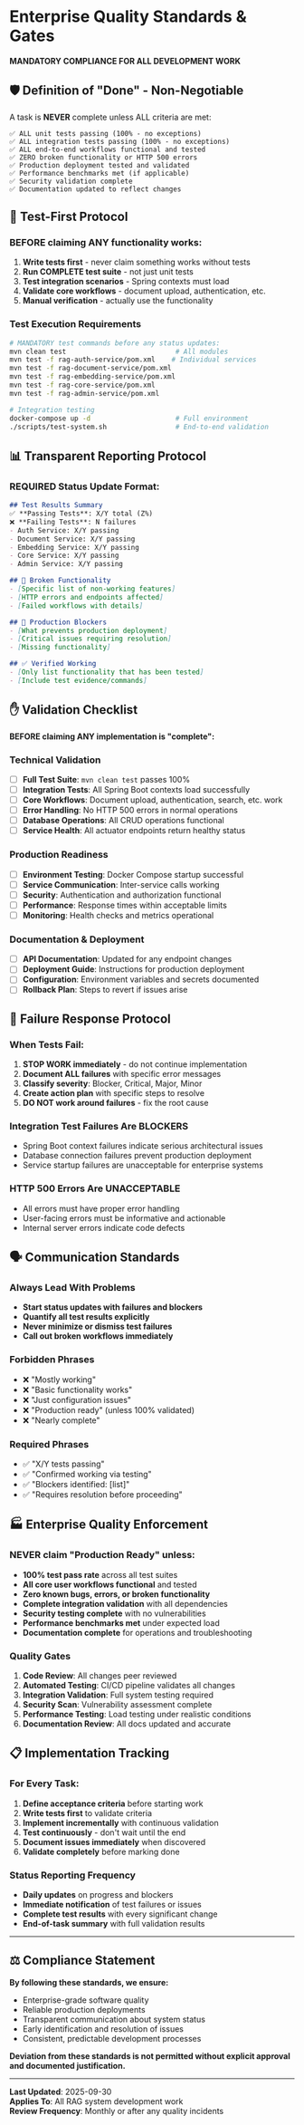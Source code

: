 # Enterprise Quality Standards & Gates

**MANDATORY COMPLIANCE FOR ALL DEVELOPMENT WORK**

## 🛡️ **Definition of "Done" - Non-Negotiable**

A task is **NEVER** complete unless ALL criteria are met:

```
✅ ALL unit tests passing (100% - no exceptions)
✅ ALL integration tests passing (100% - no exceptions) 
✅ ALL end-to-end workflows functional and tested
✅ ZERO broken functionality or HTTP 500 errors
✅ Production deployment tested and validated
✅ Performance benchmarks met (if applicable)
✅ Security validation complete
✅ Documentation updated to reflect changes
```

## 🧪 **Test-First Protocol**

### **BEFORE claiming ANY functionality works:**
1. **Write tests first** - never claim something works without tests
2. **Run COMPLETE test suite** - not just unit tests
3. **Test integration scenarios** - Spring contexts must load
4. **Validate core workflows** - document upload, authentication, etc.
5. **Manual verification** - actually use the functionality

### **Test Execution Requirements**
```bash
# MANDATORY test commands before any status updates:
mvn clean test                           # All modules
mvn test -f rag-auth-service/pom.xml    # Individual services  
mvn test -f rag-document-service/pom.xml
mvn test -f rag-embedding-service/pom.xml
mvn test -f rag-core-service/pom.xml
mvn test -f rag-admin-service/pom.xml

# Integration testing
docker-compose up -d                     # Full environment
./scripts/test-system.sh                 # End-to-end validation
```

## 📊 **Transparent Reporting Protocol**

### **REQUIRED Status Update Format:**
```markdown
## Test Results Summary
✅ **Passing Tests**: X/Y total (Z%)
❌ **Failing Tests**: N failures
- Auth Service: X/Y passing  
- Document Service: X/Y passing
- Embedding Service: X/Y passing
- Core Service: X/Y passing
- Admin Service: X/Y passing

## 🔧 Broken Functionality
- [Specific list of non-working features]
- [HTTP errors and endpoints affected]
- [Failed workflows with details]

## 🚫 Production Blockers
- [What prevents production deployment]
- [Critical issues requiring resolution]
- [Missing functionality]

## ✅ Verified Working
- [Only list functionality that has been tested]
- [Include test evidence/commands]
```

## ✋ **Validation Checklist**

**BEFORE claiming ANY implementation is "complete":**

### **Technical Validation**
- [ ] **Full Test Suite**: `mvn clean test` passes 100%
- [ ] **Integration Tests**: All Spring Boot contexts load successfully
- [ ] **Core Workflows**: Document upload, authentication, search, etc. work
- [ ] **Error Handling**: No HTTP 500 errors in normal operations
- [ ] **Database Operations**: All CRUD operations functional
- [ ] **Service Health**: All actuator endpoints return healthy status

### **Production Readiness**
- [ ] **Environment Testing**: Docker Compose startup successful
- [ ] **Service Communication**: Inter-service calls working
- [ ] **Security**: Authentication and authorization functional
- [ ] **Performance**: Response times within acceptable limits
- [ ] **Monitoring**: Health checks and metrics operational

### **Documentation & Deployment**
- [ ] **API Documentation**: Updated for any endpoint changes
- [ ] **Deployment Guide**: Instructions for production deployment
- [ ] **Configuration**: Environment variables and secrets documented
- [ ] **Rollback Plan**: Steps to revert if issues arise

## 🚫 **Failure Response Protocol**

### **When Tests Fail:**
1. **STOP WORK immediately** - do not continue implementation
2. **Document ALL failures** with specific error messages
3. **Classify severity**: Blocker, Critical, Major, Minor
4. **Create action plan** with specific steps to resolve
5. **DO NOT work around failures** - fix the root cause

### **Integration Test Failures Are BLOCKERS**
- Spring Boot context failures indicate serious architectural issues
- Database connection failures prevent production deployment
- Service startup failures are unacceptable for enterprise systems

### **HTTP 500 Errors Are UNACCEPTABLE**
- All errors must have proper error handling
- User-facing errors must be informative and actionable
- Internal server errors indicate code defects

## 🗣️ **Communication Standards**

### **Always Lead With Problems**
- **Start status updates with failures and blockers**
- **Quantify all test results explicitly**
- **Never minimize or dismiss test failures**
- **Call out broken workflows immediately**

### **Forbidden Phrases**
- ❌ "Mostly working"
- ❌ "Basic functionality works"  
- ❌ "Just configuration issues"
- ❌ "Production ready" (unless 100% validated)
- ❌ "Nearly complete"

### **Required Phrases**
- ✅ "X/Y tests passing"
- ✅ "Confirmed working via testing"
- ✅ "Blockers identified: [list]"
- ✅ "Requires resolution before proceeding"

## 🏭 **Enterprise Quality Enforcement**

### **NEVER claim "Production Ready" unless:**
- **100% test pass rate** across all test suites
- **All core user workflows functional** and tested
- **Zero known bugs, errors, or broken functionality**
- **Complete integration validation** with all dependencies
- **Security testing complete** with no vulnerabilities
- **Performance benchmarks met** under expected load
- **Documentation complete** for operations and troubleshooting

### **Quality Gates**
1. **Code Review**: All changes peer reviewed
2. **Automated Testing**: CI/CD pipeline validates all changes
3. **Integration Validation**: Full system testing required
4. **Security Scan**: Vulnerability assessment complete
5. **Performance Testing**: Load testing under realistic conditions
6. **Documentation Review**: All docs updated and accurate

## 📋 **Implementation Tracking**

### **For Every Task:**
1. **Define acceptance criteria** before starting work
2. **Write tests first** to validate criteria
3. **Implement incrementally** with continuous validation
4. **Test continuously** - don't wait until the end
5. **Document issues immediately** when discovered
6. **Validate completely** before marking done

### **Status Reporting Frequency**
- **Daily updates** on progress and blockers
- **Immediate notification** of test failures or issues
- **Complete test results** with every significant change
- **End-of-task summary** with full validation results

---

## ⚖️ **Compliance Statement**

**By following these standards, we ensure:**
- Enterprise-grade software quality
- Reliable production deployments  
- Transparent communication about system status
- Early identification and resolution of issues
- Consistent, predictable development processes

**Deviation from these standards is not permitted without explicit approval and documented justification.**

---

**Last Updated**: 2025-09-30  
**Applies To**: All RAG system development work  
**Review Frequency**: Monthly or after any quality incidents